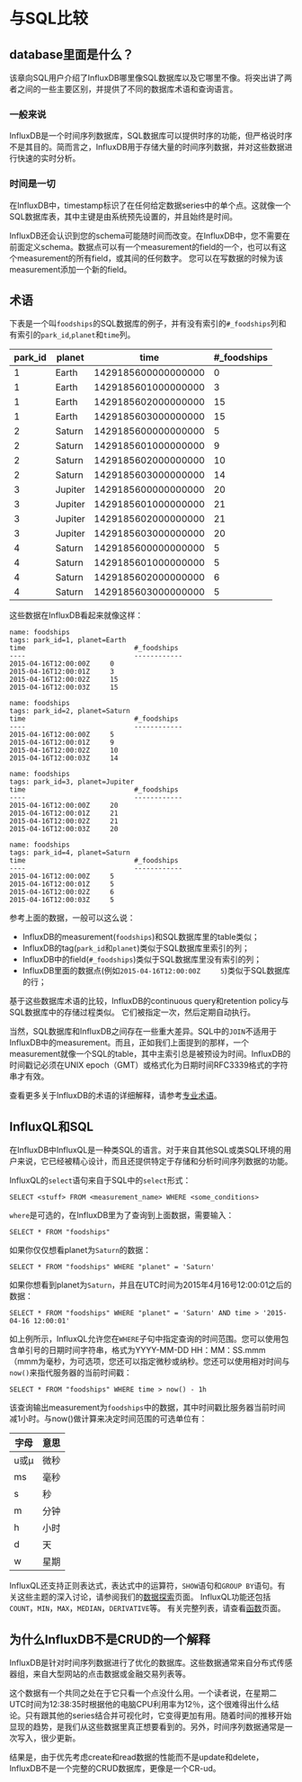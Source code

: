 # 与SQL比较

## database里面是什么？
该章向SQL用户介绍了InfluxDB哪里像SQL数据库以及它哪里不像。将突出讲了两者之间的一些主要区别，并提供了不同的数据库术语和查询语言。

### 一般来说
InfluxDB是一个时间序列数据库，SQL数据库可以提供时序的功能，但严格说时序不是其目的。简而言之，InfluxDB用于存储大量的时间序列数据，并对这些数据进行快速的实时分析。

### 时间是一切
在InfluxDB中，timestamp标识了在任何给定数据series中的单个点。这就像一个SQL数据库表，其中主键是由系统预先设置的，并且始终是时间。

InfluxDB还会认识到您的schema可能随时间而改变。在InfluxDB中，您不需要在前面定义schema。数据点可以有一个measurement的field的一个，也可以有这个measurement的所有field，或其间的任何数字。 您可以在写数据的时候为该measurement添加一个新的field。

## 术语
下表是一个叫`foodships`的SQL数据库的例子，并有没有索引的`#_foodships`列和有索引的`park_id`,`planet`和`time`列。

| park_id | planet  | time                | #_foodships  |
|---------|---------|---------------------|--------------|
|       1 | Earth   | 1429185600000000000 |            0 |
|       1 | Earth   | 1429185601000000000 |            3 |
|       1 | Earth   | 1429185602000000000 |           15 |
|       1 | Earth   | 1429185603000000000 |           15 |
|       2 | Saturn  | 1429185600000000000 |            5 |
|       2 | Saturn  | 1429185601000000000 |            9 |
|       2 | Saturn  | 1429185602000000000 |           10 |
|       2 | Saturn  | 1429185603000000000 |           14 |
|       3 | Jupiter | 1429185600000000000 |           20 |
|       3 | Jupiter | 1429185601000000000 |           21 |
|       3 | Jupiter | 1429185602000000000 |           21 |
|       3 | Jupiter | 1429185603000000000 |           20 |
|       4 | Saturn  | 1429185600000000000 |            5 |
|       4 | Saturn  | 1429185601000000000 |            5 |
|       4 | Saturn  | 1429185602000000000 |            6 |
|       4 | Saturn  | 1429185603000000000 |            5 |

这些数据在InfluxDB看起来就像这样：

```
name: foodships
tags: park_id=1, planet=Earth
time			               #_foodships
----			               ------------
2015-04-16T12:00:00Z	 0
2015-04-16T12:00:01Z	 3
2015-04-16T12:00:02Z	 15
2015-04-16T12:00:03Z	 15

name: foodships
tags: park_id=2, planet=Saturn
time			               #_foodships
----			               ------------
2015-04-16T12:00:00Z	 5
2015-04-16T12:00:01Z	 9
2015-04-16T12:00:02Z	 10
2015-04-16T12:00:03Z	 14

name: foodships
tags: park_id=3, planet=Jupiter
time			               #_foodships
----			               ------------
2015-04-16T12:00:00Z	 20
2015-04-16T12:00:01Z	 21
2015-04-16T12:00:02Z	 21
2015-04-16T12:00:03Z	 20

name: foodships
tags: park_id=4, planet=Saturn
time			               #_foodships
----			               ------------
2015-04-16T12:00:00Z	 5
2015-04-16T12:00:01Z	 5
2015-04-16T12:00:02Z	 6
2015-04-16T12:00:03Z	 5
```

参考上面的数据，一般可以这么说：

* InfluxDB的measurement(`foodships`)和SQL数据库里的table类似；
* InfluxDB的tag(`park_id`和`planet`)类似于SQL数据库里索引的列；
* InfluxDB中的field(`#_foodships`)类似于SQL数据库里没有索引的列；
* InfluxDB里面的数据点(例如`2015-04-16T12:00:00Z	 5`)类似于SQL数据库的行；

基于这些数据库术语的比较，InfluxDB的continuous query和retention policy与SQL数据库中的存储过程类似。 它们被指定一次，然后定期自动执行。

当然，SQL数据库和InfluxDB之间存在一些重大差异。SQL中的`JOIN`不适用于InfluxDB中的measurement。而且，正如我们上面提到的那样，一个measurement就像一个SQL的table，其中主索引总是被预设为时间。InfluxDB的时间戳记必须在UNIX epoch（GMT）或格式化为日期时间RFC3339格式的字符串才有效。

查看更多关于InfluxDB的术语的详细解释，请参考[专业术语](glossary.md)。

## InfluxQL和SQL
在InfluxDB中InfluxQL是一种类SQL的语言。对于来自其他SQL或类SQL环境的用户来说，它已经被精心设计，而且还提供特定于存储和分析时间序列数据的功能。

InfluxQL的`select`语句来自于SQL中的`select`形式：

```
SELECT <stuff> FROM <measurement_name> WHERE <some_conditions>
```

`where`是可选的，在InfluxDB里为了查询到上面数据，需要输入：

```
SELECT * FROM "foodships"
```

如果你仅仅想看planet为`Saturn`的数据：

```
SELECT * FROM "foodships" WHERE "planet" = 'Saturn'
```

如果你想看到planet为`Saturn`，并且在UTC时间为2015年4月16号12:00:01之后的数据：

```
SELECT * FROM "foodships" WHERE "planet" = 'Saturn' AND time > '2015-04-16 12:00:01'
```
如上例所示，InfluxQL允许您在`WHERE`子句中指定查询的时间范围。您可以使用包含单引号的日期时间字符串，格式为YYYY-MM-DD HH：MM：SS.mmm（mmm为毫秒，为可选项，您还可以指定微秒或纳秒。您还可以使用相对时间与`now()`来指代服务器的当前时间戳：

```
SELECT * FROM "foodships" WHERE time > now() - 1h
```

该查询输出measurement为`foodships`中的数据，其中时间戳比服务器当前时间减1小时。与now()做计算来决定时间范围的可选单位有：

字母|意思
----|----
u或µ|微秒
ms|毫秒
s|秒
m|分钟
h|小时
d|天
w|星期

InfluxQL还支持正则表达式，表达式中的运算符，`SHOW`语句和`GROUP BY`语句。有关这些主题的深入讨论，请参阅我们的[数据探索]()页面。 InfluxQL功能还包括`COUNT`，`MIN`，`MAX`，`MEDIAN`，`DERIVATIVE`等。 有关完整列表，请查看[函数]()页面。

## 为什么InfluxDB不是CRUD的一个解释
InfluxDB是针对时间序列数据进行了优化的数据库。这些数据通常来自分布式传感器组，来自大型网站的点击数据或金融交易列表等。

这个数据有一个共同之处在于它只看一个点没什么用。一个读者说，在星期二UTC时间为12:38:35时根据他的电脑CPU利用率为12％，这个很难得出什么结论。只有跟其他的series结合并可视化时，它变得更加有用。随着时间的推移开始显现的趋势，是我们从这些数据里真正想要看到的。另外，时间序列数据通常是一次写入，很少更新。

结果是，由于优先考虑create和read数据的性能而不是update和delete，InfluxDB不是一个完整的CRUD数据库，更像是一个CR-ud。